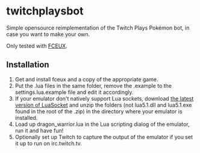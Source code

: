 twitchplaysbot
==============

Simple opensource reimplementation of the Twitch Plays Pokémon bot, in case you want to make your own.

Only tested with [FCEUX](http://www.fceux.com/).

Installation
------------
1.  Get and install fceux and a copy of the appropriate game.
2.  Put the .lua files in the same folder, remove the .example to the settings.lua.example file and edit it accordingly.
3.  If your emulator don't natively support Lua sockets, download [the latest version of LuaSocket](http://files.luaforge.net/releases/luasocket/luasocket/luasocket-2.0.2) and unzip the folders (not lua5.1.dll and lua5.1.exe found in the root of the .zip) in the directory where your emulator is installed.
4.  Load up dragon_warrior.lua in the Lua scripting dialog of the emulator, run it and have fun!
5.  Optionally set up Twitch to capture the output of the emulator if you set it up to run on irc.twitch.tv.


